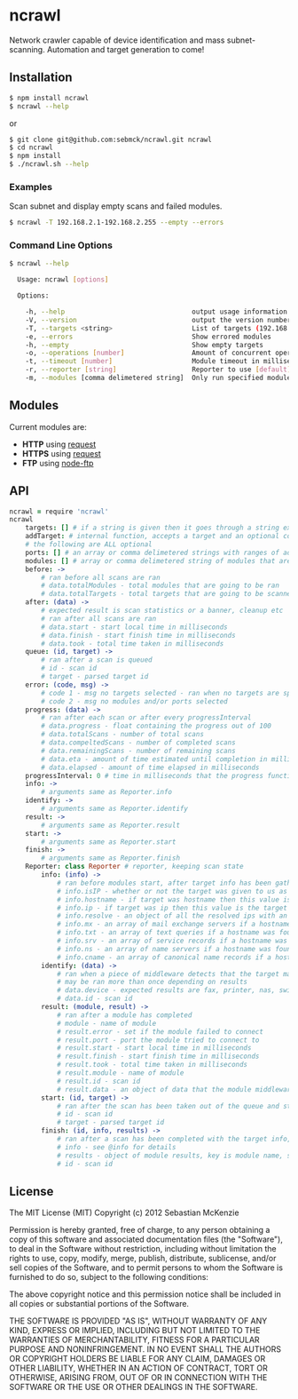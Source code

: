 # ncrawl #

Network crawler capable of device identification and mass subnet-scanning. Automation and target generation to come!

## Installation ##

```bash
$ npm install ncrawl
$ ncrawl --help
```

or

```bash
$ git clone git@github.com:sebmck/ncrawl.git ncrawl
$ cd ncrawl
$ npm install
$ ./ncrawl.sh --help
```

### Examples ###

Scan subnet and display empty scans and failed modules.

```bash
$ ncrawl -T 192.168.2.1-192.168.2.255 --empty --errors
```

### Command Line Options ###

```bash
$ ncrawl --help

  Usage: ncrawl [options]

  Options:

    -h, --help                                output usage information
    -V, --version                             output the version number
    -T, --targets <string>                    List of targets (192.168.2.1-192.168.5.255)
    -e, --errors                              Show errored modules
    -h, --empty                               Show empty targets
    -o, --operations [number]                 Amount of concurrent operations [256]
    -t, --timeout [number]                    Module timeout in milliseconds [2000]
    -r, --reporter [string]                   Reporter to use [default]
    -m, --modules [comma delimetered string]  Only run specified modules [all]

```

## Modules ##

Current modules are:

* **HTTP** using [request](https://github.com/mikeal/request)
* **HTTPS** using [request](https://github.com/mikeal/request)
* **FTP** using [node-ftp](https://github.com/mscdex/node-ftp)

## API ##

```coffeescript
ncrawl = require 'ncrawl'
ncrawl
	targets: [] # if a string is given then it goes through a string explode on the comma delimeter and ip ranges are parsed, if an array is given target parsing is bypassed and the array is used instead
	addTarget: # internal function, accepts a target and an optional completion callback that is called with the same arguments as Reporter.finish
	# the following are ALL optional
	ports: [] # an array or comma delimetered strings with ranges of additional ports you'd like scanned
	modules: [] # array or comma delimetered string of modules that are to be ran, if array contains 'all', all other elements are ignored and all are allowed
	before: ->
		# ran before all scans are ran
		# data.totalModules - total modules that are going to be ran
		# data.totalTargets - total targets that are going to be scanned
	after: (data) ->
		# expected result is scan statistics or a banner, cleanup etc
		# ran after all scans are ran
		# data.start - start local time in milliseconds
		# data.finish - start finish time in milliseconds
		# data.took - total time taken in milliseconds
	queue: (id, target) ->
		# ran after a scan is queued
		# id - scan id
		# target - parsed target id
	error: (code, msg) ->
		# code 1 - msg no targets selected - ran when no targets are specified
		# code 2 - msg no modules and/or ports selected
	progress: (data) ->
		# ran after each scan or after every progressInterval
		# data.progress - float containing the progress out of 100
		# data.totalScans - number of total scans
		# data.compeltedScans - number of completed scans
		# data.remainingScans - number of remaining scans
		# data.eta - amount of time estimated until completion in milliseconds
		# data.elapsed - amount of time elapsed in milliseconds
	progressInterval: 0 # time in milliseconds that the progress function will be called, if undefined it's called after each scan
	info: ->
		# arguments same as Reporter.info
	identify: ->
		# arguments same as Reporter.identify
	result: ->
		# arguments same as Reporter.result
	start: ->
		# arguments same as Reporter.start
	finish: ->
		# arguments same as Reporter.finish
	Reporter: class Reporter # reporter, keeping scan state
		info: (info) ->
			# ran before modules start, after target info has been gathered
			# info.isIP - whether or not the target was given to us as an ip
			# info.hostname - if target was hostname then this value is the target otherwise it's the first dns resolved hostname
			# info.ip - if target was ip then this value is the target otherwise it's the first dns resolved ip
			# info.resolve - an object of all the resolved ips with an array of resolved hostnames for each ip
			# info.mx - an array of mail exchange servers if a hostname was found, array contains objects with exchange, and priority
			# info.txt - an array of text queries if a hostname was found
			# info.srv - an array of service records if a hostname was found, array contains objects with weight, port, and name
			# info.ns - an array of name servers if a hostname was found
			# info.cname - an array of canonical name records if a hostname was found
		identify: (data) ->
			# ran when a piece of middleware detects that the target may be the specified device
			# may be ran more than once depending on results
			# data.device - expected results are fax, printer, nas, switch, embedded, camera
			# data.id - scan id
		result: (module, result) ->
			# ran after a module has completed
			# module - name of module
			# result.error - set if the module failed to connect
			# result.port - port the module tried to connect to
			# result.start - start local time in milliseconds
			# result.finish - start finish time in milliseconds
			# result.took - total time taken in milliseconds
			# result.module - name of module
			# result.id - scan id
			# result.data - an object of data that the module middleware picked up
		start: (id, target) ->
			# ran after the scan has been taken out of the queue and started
			# id - scan id
			# target - parsed target id
		finish: (id, info, results) ->
			# ran after a scan has been completed with the target info, module results and the scan id
			# info - see @info for details
			# results - object of module results, key is module name, see @result for value details
			# id - scan id
```

## License ##

The MIT License (MIT)
Copyright (c) 2012 Sebastian McKenzie
 
Permission is hereby granted, free of charge, to any person obtaining a copy of this software and associated documentation files (the "Software"), to deal in the Software without restriction, including without limitation the rights to use, copy, modify, merge, publish, distribute, sublicense, and/or sell copies of the Software, and to permit persons to whom the Software is furnished to do so, subject to the following conditions:
 
The above copyright notice and this permission notice shall be included in all copies or substantial portions of the Software.
 
THE SOFTWARE IS PROVIDED "AS IS", WITHOUT WARRANTY OF ANY KIND, EXPRESS OR IMPLIED, INCLUDING BUT NOT LIMITED TO THE WARRANTIES OF MERCHANTABILITY, FITNESS FOR A PARTICULAR PURPOSE AND NONINFRINGEMENT. IN NO EVENT SHALL THE AUTHORS OR COPYRIGHT HOLDERS BE LIABLE FOR ANY CLAIM, DAMAGES OR OTHER LIABILITY, WHETHER IN AN ACTION OF CONTRACT, TORT OR OTHERWISE, ARISING FROM, OUT OF OR IN CONNECTION WITH THE SOFTWARE OR THE USE OR OTHER DEALINGS IN THE SOFTWARE.